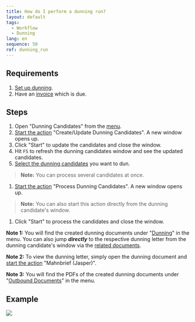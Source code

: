 ```yaml
---
title: How do I perform a dunning run?
layout: default
tags:
  - Workflow
  - Dunning
lang: en
sequence: 50
ref: dunning_run
---
```


## Requirements
1. [Set up dunning](Setup_Dunning).
1. Have an [invoice](Invoice_SalesOrder) which is due.

## Steps
1. Open "Dunning Candidates" from the [menu](Menu).
1. [Start the action](StartAction) "Create/Update Dunning Candidates". A new window opens up.
1. Click "Start" to update the candidates and close the window.
1. Hit `F5` to refresh the dunning candidates window and see the updated candidates.
1. [Select the dunning candidates](RecordSelection) you want to dun.
 >**Note:** You can process several candidates at once.

1. [Start the action](StartAction) "Process Dunning Candidates". A new window opens up.
 >**Note:** You can also start this action directly from the dunning candidate's window.

1. Click "Start" to process the candidates and close the window.

**Note 1:** You will find the created dunning documents under "[Dunning](Menu)" in the menu. You can also jump ***directly*** to the respective dunning letter from the dunning candidate's window via the [related documents](JumptoviaSidebar).

**Note 2:** To view the dunning letter, simply open the dunning document and [start the action](StartAction) "Mahnbrief (Jasper)".

**Note 3:** You will find the PDFs of the created dunning documents under "[Outbound Documents](Menu)" in the menu.

## Example
![](assets/Dunning_Run.gif)
